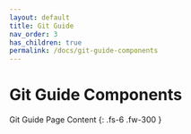 ```yaml
---
layout: default
title: Git Guide
nav_order: 3
has_children: true
permalink: /docs/git-guide-components
---
```



# Git Guide Components

Git Guide Page Content
{: .fs-6 .fw-300 }
